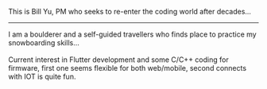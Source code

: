 This is Bill Yu, PM who seeks to re-enter the coding world after decades...<br>
<HR>
I am a boulderer and a self-guided travellers who finds place to practice my snowboarding skills...<br><br>
Current interest in Flutter development and some C/C++ coding for firmware, first one seems flexible for both web/mobile, second connects with IOT is quite fun.


